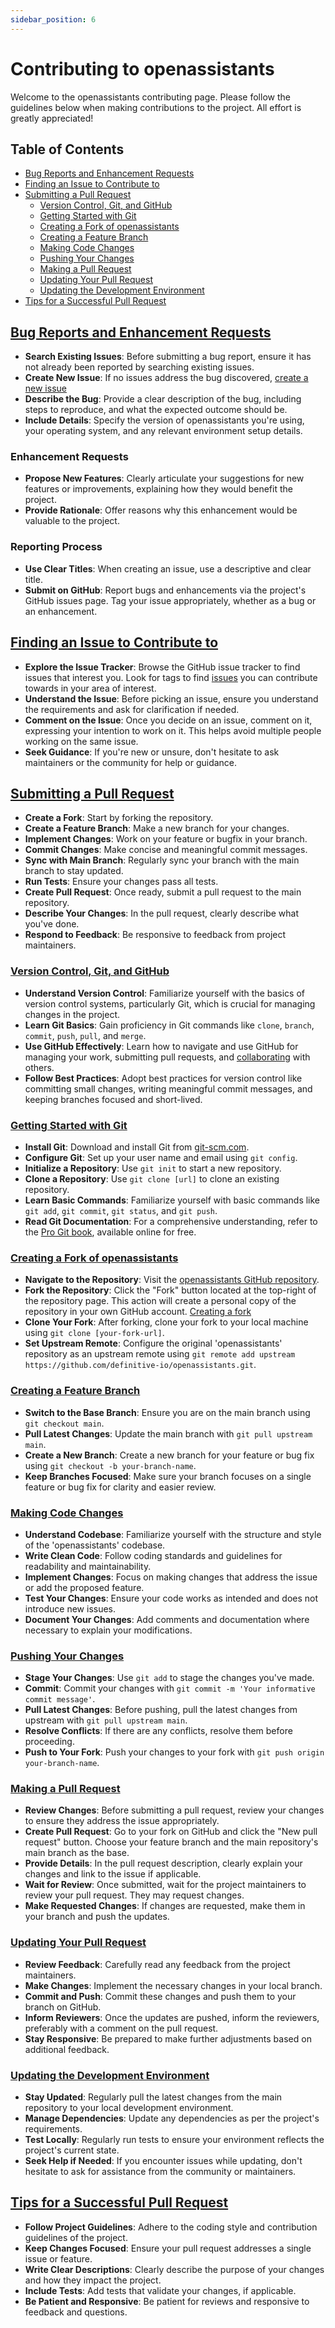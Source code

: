 ```yaml
---
sidebar_position: 6
---
```


# Contributing to openassistants
Welcome to the openassistants contributing page. Please follow the guidelines below when making contributions to the project. All effort is greatly appreciated!

## Table of Contents
- [Bug Reports and Enhancement Requests](#bug-reports-and-enhancement-requests)
- [Finding an Issue to Contribute to](#finding-an-issue-to-contribute-to)
- [Submitting a Pull Request](#submitting-a-pull-request)
  - [Version Control, Git, and GitHub](#version-control-git-and-github)
  - [Getting Started with Git](#getting-started-with-git)
  - [Creating a Fork of openassistants](#creating-a-fork-of-openassistants)
  - [Creating a Feature Branch](#creating-a-feature-branch)
  - [Making Code Changes](#making-code-changes)
  - [Pushing Your Changes](#pushing-your-changes)
  - [Making a Pull Request](#making-a-pull-request)
  - [Updating Your Pull Request](#updating-your-pull-request)
  - [Updating the Development Environment](#updating-the-development-environment)
- [Tips for a Successful Pull Request](#tips-for-a-successful-pull-request)

## [Bug Reports and Enhancement Requests](#bug-reports-and-enhancement-requests)

- **Search Existing Issues**: Before submitting a bug report, ensure it has not already been reported by searching existing issues.
- **Create New Issue**: If no issues address the bug discovered, [create a new issue](#https://github.com/definitive-io/openassistants/issues/new)
- **Describe the Bug**: Provide a clear description of the bug, including steps to reproduce, and what the expected outcome should be.
- **Include Details**: Specify the version of openassistants you're using, your operating system, and any relevant environment setup details.

### Enhancement Requests
- **Propose New Features**: Clearly articulate your suggestions for new features or improvements, explaining how they would benefit the project.
- **Provide Rationale**: Offer reasons why this enhancement would be valuable to the project.

### Reporting Process
- **Use Clear Titles**: When creating an issue, use a descriptive and clear title.
- **Submit on GitHub**: Report bugs and enhancements via the project's GitHub issues page. Tag your issue appropriately, whether as a bug or an enhancement.


## [Finding an Issue to Contribute to](#finding-an-issue-to-contribute-to)

- **Explore the Issue Tracker**: Browse the GitHub issue tracker to find issues that interest you. Look for tags to find [issues](#https://github.com/definitive-io/openassistants/issues) you can contribute towards in your area of interest.
- **Understand the Issue**: Before picking an issue, ensure you understand the requirements and ask for clarification if needed.
- **Comment on the Issue**: Once you decide on an issue, comment on it, expressing your intention to work on it. This helps avoid multiple people working on the same issue.
- **Seek Guidance**: If you're new or unsure, don't hesitate to ask maintainers or the community for help or guidance.


## [Submitting a Pull Request](#submitting-a-pull-request)

- **Create a Fork**: Start by forking the repository.
- **Create a Feature Branch**: Make a new branch for your changes.
- **Implement Changes**: Work on your feature or bugfix in your branch.
- **Commit Changes**: Make concise and meaningful commit messages.
- **Sync with Main Branch**: Regularly sync your branch with the main branch to stay updated.
- **Run Tests**: Ensure your changes pass all tests.
- **Create Pull Request**: Once ready, submit a pull request to the main repository.
- **Describe Your Changes**: In the pull request, clearly describe what you've done.
- **Respond to Feedback**: Be responsive to feedback from project maintainers.


### [Version Control, Git, and GitHub](#version-control-git-and-github)

- **Understand Version Control**: Familiarize yourself with the basics of version control systems, particularly Git, which is crucial for managing changes in the project.
- **Learn Git Basics**: Gain proficiency in Git commands like `clone`, `branch`, `commit`, `push`, `pull`, and `merge`.
- **Use GitHub Effectively**: Learn how to navigate and use GitHub for managing your work, submitting pull requests, and [collaborating](#https://docs.github.com/en/pull-requests/collaborating-with-pull-requests) with others.
- **Follow Best Practices**: Adopt best practices for version control like committing small changes, writing meaningful commit messages, and keeping branches focused and short-lived.


### [Getting Started with Git](#getting-started-with-git)

- **Install Git**: Download and install Git from [git-scm.com](https://git-scm.com/).
- **Configure Git**: Set up your user name and email using `git config`.
- **Initialize a Repository**: Use `git init` to start a new repository.
- **Clone a Repository**: Use `git clone [url]` to clone an existing repository.
- **Learn Basic Commands**: Familiarize yourself with basic commands like `git add`, `git commit`, `git status`, and `git push`.
- **Read Git Documentation**: For a comprehensive understanding, refer to the [Pro Git book](https://git-scm.com/book/en/v2), available online for free.


### [Creating a Fork of openassistants](#creating-a-fork-of-openasisstants)

- **Navigate to the Repository**: Visit the [openassistants GitHub repository](https://github.com/definitive-io/openassistants).
- **Fork the Repository**: Click the "Fork" button located at the top-right of the repository page. This action will create a personal copy of the repository in your own GitHub account. [Creating a fork](#https://docs.github.com/en/pull-requests/collaborating-with-pull-requests/working-with-forks/fork-a-repo)
- **Clone Your Fork**: After forking, clone your fork to your local machine using `git clone [your-fork-url]`.
- **Set Upstream Remote**: Configure the original 'openassistants' repository as an upstream remote using `git remote add upstream https://github.com/definitive-io/openassistants.git`.


### [Creating a Feature Branch](#creating-a-feature-branch)

- **Switch to the Base Branch**: Ensure you are on the main branch using `git checkout main`.
- **Pull Latest Changes**: Update the main branch with `git pull upstream main`.
- **Create a New Branch**: Create a new branch for your feature or bug fix using `git checkout -b your-branch-name`.
- **Keep Branches Focused**: Make sure your branch focuses on a single feature or bug fix for clarity and easier review.


### [Making Code Changes](#making-code-changes)

- **Understand Codebase**: Familiarize yourself with the structure and style of the 'openassistants' codebase.
- **Write Clean Code**: Follow coding standards and guidelines for readability and maintainability.
- **Implement Changes**: Focus on making changes that address the issue or add the proposed feature.
- **Test Your Changes**: Ensure your code works as intended and does not introduce new issues.
- **Document Your Changes**: Add comments and documentation where necessary to explain your modifications.


### [Pushing Your Changes](#pushing-your-changes)

- **Stage Your Changes**: Use `git add` to stage the changes you've made.
- **Commit**: Commit your changes with `git commit -m 'Your informative commit message'`.
- **Pull Latest Changes**: Before pushing, pull the latest changes from upstream with `git pull upstream main`.
- **Resolve Conflicts**: If there are any conflicts, resolve them before proceeding.
- **Push to Your Fork**: Push your changes to your fork with `git push origin your-branch-name`.


### [Making a Pull Request](#making-a-pull-request)

- **Review Changes**: Before submitting a pull request, review your changes to ensure they address the issue appropriately.
- **Create Pull Request**: Go to your fork on GitHub and click the "New pull request" button. Choose your feature branch and the main repository's main branch as the base.
- **Provide Details**: In the pull request description, clearly explain your changes and link to the issue if applicable.
- **Wait for Review**: Once submitted, wait for the project maintainers to review your pull request. They may request changes.
- **Make Requested Changes**: If changes are requested, make them in your branch and push the updates.


### [Updating Your Pull Request](#updating-your-pull-request)

- **Review Feedback**: Carefully read any feedback from the project maintainers.
- **Make Changes**: Implement the necessary changes in your local branch.
- **Commit and Push**: Commit these changes and push them to your branch on GitHub.
- **Inform Reviewers**: Once the updates are pushed, inform the reviewers, preferably with a comment on the pull request.
- **Stay Responsive**: Be prepared to make further adjustments based on additional feedback.


### [Updating the Development Environment](#updating-the-development-environment)

- **Stay Updated**: Regularly pull the latest changes from the main repository to your local development environment.
- **Manage Dependencies**: Update any dependencies as per the project's requirements.
- **Test Locally**: Regularly run tests to ensure your environment reflects the project's current state.
- **Seek Help if Needed**: If you encounter issues while updating, don't hesitate to ask for assistance from the community or maintainers.


## [Tips for a Successful Pull Request](#tips-for-a-successful-pull-request)

- **Follow Project Guidelines**: Adhere to the coding style and contribution guidelines of the project.
- **Keep Changes Focused**: Ensure your pull request addresses a single issue or feature.
- **Write Clear Descriptions**: Clearly describe the purpose of your changes and how they impact the project.
- **Include Tests**: Add tests that validate your changes, if applicable.
- **Be Patient and Responsive**: Be patient for reviews and responsive to feedback and questions.

